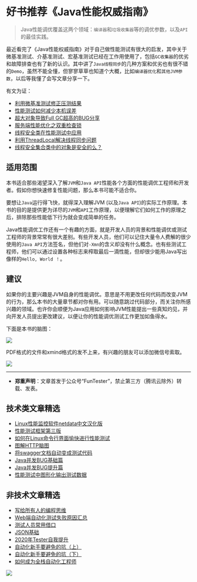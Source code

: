 # 好书推荐《Java性能权威指南》

> Java性能调优覆盖这两个领域：`编译器`和`垃圾收集器`等的调优参数，以及`API`的最佳实践。

最近看完了《Java性能权威指南》对于自己做性能测试有很大的启发，其中关于微基准测试、介基准测试、宏基准测试已经在工作用使用了，包括`GC收集器`的优劣和故障排查也有了新的认识。其中讲了`Java线程同步`的几种方案和优劣也有很不错的`Demo`，虽然不能全懂，但寥寥草草也知道个大概，比如`编译器优化`和`其他JVM参数`，以后等我懂了会写文章分享一下。

有文为证：

- [利用微基准测试修正压测结果](https://mp.weixin.qq.com/s/dmO33qhOBrTByw_NshS-uA)
- [性能测试如何减少本机误差](https://mp.weixin.qq.com/s/S6b_wwSowVolp1Uu6sEIOA)
- [超大对象导致Full GC超高的BUG分享](https://mp.weixin.qq.com/s/L15-0JW9WK-E005GeOG9WQ)
- [服务端性能优化之双重检查锁](https://mp.weixin.qq.com/s/-bOyHBcqFlJY3c0PEZaWgQ)
- [线程安全类在性能测试中应用](https://mp.weixin.qq.com/s/0-Y63wXqIugVC8RiKldHvg)
- [利用ThreadLocal解决线程同步问题](https://mp.weixin.qq.com/s/VEm8jt3ZUEUdyyeXPC8VvQ)
- [线程安全集合类中的对象是安全的么？](https://mp.weixin.qq.com/s/WKSuPEfzZCVwjVTcoD0Dyg)

## 适用范围

本书适合那些渴望深入了解`JVM`和`Java API`性能各个方面的性能调优工程师和开发者。假如你想快速修复性能问题，那么本书可能不适合你。

要想让`Java`运行得飞快，就得深入理解JVM (以及`Java API`)的实际工作原理。本书的目的是提供更为详尽的`JVM`和`API`工作原理，以便理解它们如何工作的原理之后，排除那些性能低下行为就会变成简单的任务。

Java性能调优工作还有一个有趣的方面，就是开发人员的背景和性能调优或测试工程师的背景常常有很大差别。有些开发人员，他们可以记住大量令人费解的很少使用的`Java API`方法签名，但他们对`-Xmn`的含义却没有什么概念。也有些测试工程师，他们可以通过设置各种标志来榨取最后一滴性能，但却很少能用Java写出像样的`Hello, World ！`。

## 建议

如果你的主要兴趣是JVM自身的性能调优。意思是不用更改任何代码而改变JVM的行为，那么本书的大量章节都对你有用。可以随意跳过代码部分，而关注你所感兴趣的领域。也许你会顺便为Java应用如何影响JVM性能提出一些真知灼见，并向开发人员提出更改建议，以便让你的性能调优测试工作更加如鱼得水。

下面是本书的脑图：

![](http://pic.automancloud.com/Java性能权威指南.png)

PDF格式的文件和xmind格式的发不上来，有兴趣的朋友可以添加微信号索取。

![](http://pic.automancloud.com/WechatIMG34.jpeg)


---
* **郑重声明**：文章首发于公众号“FunTester”，禁止第三方（腾讯云除外）转载、发表。

## 技术类文章精选

- [Linux性能监控软件netdata中文汉化版](https://mp.weixin.qq.com/s/fdXtK-5WwKnxjLZdyg6-nA)
- [性能测试框架第三版](https://mp.weixin.qq.com/s/Mk3PoH7oJX7baFmbeLtl_w)
- [如何在Linux命令行界面愉快进行性能测试](https://mp.weixin.qq.com/s/fwGqBe1SpA2V0lPfAOd04Q)
- [图解HTTP脑图](https://mp.weixin.qq.com/s/100Vm8FVEuXs0x6rDGTipw)
- [将swagger文档自动变成测试代码](https://mp.weixin.qq.com/s/SY8mVenj0zMe5b47GS9VSQ)
- [Java并发BUG基础篇](https://mp.weixin.qq.com/s/NR4vYx81HtgAEqH2Q93k2Q)
- [Java并发BUG提升篇](https://mp.weixin.qq.com/s/GCRRe8hJpe1QJtxq9VBEhg)
- [性能测试中图形化输出测试数据](https://mp.weixin.qq.com/s/EMvpYIsszdwBJFPIxztTvA)


## 非技术文章精选

- [写给所有人的编程思维](https://mp.weixin.qq.com/s/Oj33UCnYfbUgzsBzEm2GPQ)
- [Web端自动化测试失败原因汇总](https://mp.weixin.qq.com/s/qzFth-Q9e8MTms1M8L5TyA)
- [测试人员常用借口](https://mp.weixin.qq.com/s/0k_Ciud2sOpRb5PPiVzECw)
- [JSON基础](https://mp.weixin.qq.com/s/tnQmAFfFbRloYp8J9TYurw)
- [2020年Tester自我提升](https://mp.weixin.qq.com/s/vuhUp85_6Sbg6ReAN3TTSQ)
- [自动化新手要避免的坑（上）](https://mp.weixin.qq.com/s/MjcX40heTRhEgCFhInoqYQ)
- [自动化新手要避免的坑（下）](https://mp.weixin.qq.com/s/azDUo1IO5JgkJIS9n1CMRg)
- [如何成为全栈自动化工程师](https://mp.weixin.qq.com/s/j2rQ3COFhg939KLrgKr_bg)

![](https://mmbiz.qpic.cn/mmbiz_jpg/13eN86FKXzCxr0Sa2MXpNKicZE024zJm73r4hrjticMMYViagtaSXxwsyhmRmOrdXPXfS5zB2ILHtaqNSoWGRwa8Q/640?wx_fmt=jpeg&tp=webp&wxfrom=5&wx_lazy=1&wx_co=1)